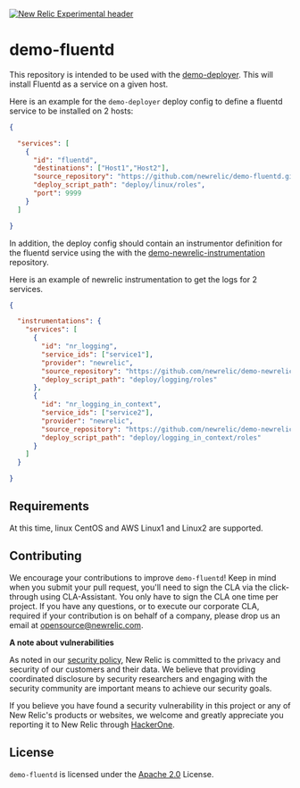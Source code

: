 [![New Relic Experimental header](https://github.com/newrelic/opensource-website/raw/master/src/images/categories/Experimental.png)](https://opensource.newrelic.com/oss-category/#new-relic-experimental)

# demo-fluentd

This repository is intended to be used with the [demo-deployer](https://github.com/newrelic/demo-deployer). This will install Fluentd as a service on a given host.

Here is an example for the `demo-deployer` deploy config to define a fluentd service to be installed on 2 hosts:

```json
{

  "services": [
    {
      "id": "fluentd",
      "destinations": ["Host1","Host2"],
      "source_repository": "https://github.com/newrelic/demo-fluentd.git",
      "deploy_script_path": "deploy/linux/roles",
      "port": 9999
    }
  ]

}
```

In addition, the deploy config should contain an instrumentor definition for the fluentd service using the with the [demo-newrelic-instrumentation](https://github.com/newrelic/demo-newrelic-instrumentation) repository. 

Here is an example of newrelic instrumentation to get the logs for 2 services.

```json
{

  "instrumentations": {
    "services": [
      {
        "id": "nr_logging",
        "service_ids": ["service1"],
        "provider": "newrelic",
        "source_repository": "https://github.com/newrelic/demo-newrelic-instrumentation.git",
        "deploy_script_path": "deploy/logging/roles"
      },
      {
        "id": "nr_logging_in_context",
        "service_ids": ["service2"],
        "provider": "newrelic",
        "source_repository": "https://github.com/newrelic/demo-newrelic-instrumentation.git",
        "deploy_script_path": "deploy/logging_in_context/roles"
      }
    ]
  }

}
```

## Requirements

At this time, linux CentOS and AWS Linux1 and Linux2 are supported.

## Contributing
We encourage your contributions to improve `demo-fluentd`! Keep in mind when you submit your pull request, you'll need to sign the CLA via the click-through using CLA-Assistant. You only have to sign the CLA one time per project.
If you have any questions, or to execute our corporate CLA, required if your contribution is on behalf of a company,  please drop us an email at opensource@newrelic.com.

**A note about vulnerabilities**

As noted in our [security policy](../../security/policy), New Relic is committed to the privacy and security of our customers and their data. We believe that providing coordinated disclosure by security researchers and engaging with the security community are important means to achieve our security goals.

If you believe you have found a security vulnerability in this project or any of New Relic's products or websites, we welcome and greatly appreciate you reporting it to New Relic through [HackerOne](https://hackerone.com/newrelic).

## License
`demo-fluentd` is licensed under the [Apache 2.0](http://apache.org/licenses/LICENSE-2.0.txt) License.
